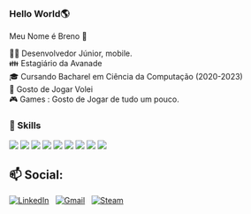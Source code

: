 ### Hello World🌎
Meu Nome é Breno 👋



👨‍💻 Desenvolvedor Júnior, mobile.</br>
👪 Estagiário da Avanade</br>
🎓 Cursando Bacharel em Ciência da Computação (2020-2023) &nbsp; </br>
🏐 Gosto de Jogar Volei</br>
🎮 Games : Gosto de Jogar de tudo um pouco.</br>




### 🚀 Skills
<img src="https://img.shields.io/badge/Xamarin-3498DB?style=for-the-badge&logo=xamarin&logoColor=white" /> <img src="https://img.shields.io/badge/JavaScript-F7DF1E?style=for-the-badge&logo=javascript&logoColor=black" /> <img src="https://img.shields.io/badge/.NET-5C2D91?style=for-the-badge&logo=.net&logoColor=white"/> <img src="https://img.shields.io/badge/Angular-DD0031?style=for-the-badge&logo=angular&logoColor=white" /> <img src="https://img.shields.io/badge/C%23-239120?style=for-the-badge&logo=c-sharp&logoColor=white" /> <img src="https://img.shields.io/badge/MongoDB-4EA94B?style=for-the-badge&logo=mongodb&logoColor=white" /> <img src="https://img.shields.io/badge/Microsoft_Azure-0089D6?style=for-the-badge&logo=microsoft-azure&logoColor=white" /> <img src="https://img.shields.io/badge/Visual_Studio_2019-5C2D91?style=for-the-badge&logo=visual%20studio&logoColor=white" /> <img src="https://img.shields.io/badge/TypeScript-007ACC?style=for-the-badge&logo=typescript&logoColor=white" />





## 📫 Social:



<a href="https://www.linkedin.com/in/andr%C3%A9-lacerda-9999a4173/"><img alt="LinkedIn" src="https://img.shields.io/badge/linkedin%20-%230077B5.svg?&style=flat&logo=linkedin&logoColor=white"/></a> &nbsp;
<a href="mailto:andredesenvolvedorti@gmail.com"><img alt="Gmail" src="https://img.shields.io/badge/Gmail-D14836?style=flat&logo=gmail&logoColor=white" /></a> &nbsp;
<a href="https://steamcommunity.com/id/BrenoOliveir49"><img alt="Steam" src="https://cdn.icon-icons.com/icons2/2248/PNG/32/steam_icon_135152.png"/></a> &nbsp;

